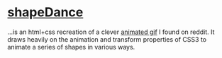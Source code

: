 [shapeDance](http://shapedance.beautifuluniquesnowflake.com/)
======

…is an html+css recreation of a clever [animated gif](http://shapedance.beautifuluniquesnowflake.com/assets/images/shape_dance.gif) I found on reddit. It draws heavily on the animation and transform properties of CSS3 to animate a series of shapes in various ways.